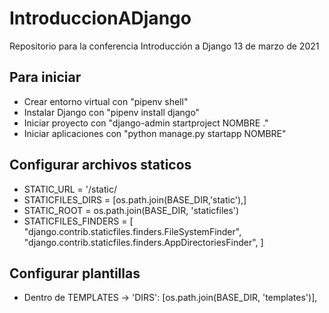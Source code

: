 # IntroduccionADjango
Repositorio para la conferencia Introducción a Django 13 de marzo de 2021

## Para iniciar
- Crear entorno virtual con "pipenv shell"
- Instalar Django con "pipenv install django"
- Iniciar proyecto con "django-admin startproject NOMBRE ."
- Iniciar aplicaciones con "python manage.py startapp NOMBRE"
## Configurar archivos staticos
- STATIC_URL = '/static/
- STATICFILES_DIRS = [os.path.join(BASE_DIR,'static'),]
- STATIC_ROOT = os.path.join(BASE_DIR, 'staticfiles')
- STATICFILES_FINDERS = [
  "django.contrib.staticfiles.finders.FileSystemFinder",
  "django.contrib.staticfiles.finders.AppDirectoriesFinder",
]
## Configurar plantillas 
- Dentro de TEMPLATES -> 'DIRS': [os.path.join(BASE_DIR, 'templates')],
